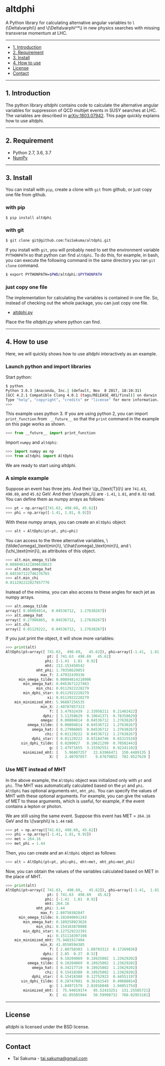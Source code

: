 
# altdphi

A Python library for calculating alternative angular variables to
\\(\Delta\varphi\\) and \\(\Delta\varphi^*\\) in new physics searches
with missing transverse momentum at LHC.

*****

- [1. Introduction](#introduction)
- [2. Requirement](#requirement)
- [3. Install](#install)
- [4. How to use](#how-to-use)
- [<i class="fa fa-check fa-fw"></i> License](#i-class-fa-fa-check-fa-fw-i-license)
- [<i class="fa fa-envelope fa-fw"></i> Contact](#i-class-fa-fa-envelope-fa-fw-i-contact)

*****

## 1. Introduction

The python library *altdphi* contains code to calculate the
alternative angular variables for suppression of QCD multijet events
in SUSY searches at LHC. The variables are described in
[arXiv:1803.07942](https://arxiv.org/abs/1803.07942). This page
quickly explains how to use altdphi.

*****

## 2. Requirement

- Python 2.7, 3.6, 3.7
- [NumPy](http://www.numpy.org/)

*****

## 3. Install

You can install with `pip`, create a clone with `git` from github, or
just copy one file from github.

### with pip


```bash
$ pip install altdphi
```

### with git

```bash
$ git clone git@github.com:TaiSakuma/altdphi.git
```

If you install with `git`, you will probably need to set the
environment variable `PYTHONPATH` so that python can find `altdphi`.
To do this, for example, in bash, you can execute the following
command in the same directory you ran `git clone` command.


```bash
$ export PYTHONPATH=$PWD/altdphi:$PYTHONPATH
```

### just copy one file

The implementation for calculating the variables is contained in one
file. So, instead of checking out the whole package, you can just copy
one file.

- [altdphi.py](https://github.com/TaiSakuma/altdphi/blob/master/altdphi/altdphi.py)

Place the file *altdphi.py* where python can find.


*****

## 4. How to use

Here, we will quickly shows how to use altdphi interactively as an example.

### Launch python and import libraries

Start python:
```bash
$ python
Python 3.6.3 |Anaconda, Inc.| (default, Nov  8 2017, 18:10:31) 
[GCC 4.2.1 Compatible Clang 4.0.1 (tags/RELEASE_401/final)] on darwin
Type "help", "copyright", "credits" or "license" for more information.
>>> 
```

This example uses python 3. If you are using python 2, you can import
`print_function` from ` __future__` so that the `print` command in the
example on this page works as shown.

```python
>>> from __future__ import print_function
```

Import `numpy` and `altdphi`:
```python
>>> import numpy as np
>>> from altdphi import AltDphi
```

We are ready to start using altdphi.

### A simple example

Suppose an event has three jets.
And their \\(p\_{\text{T}i}\\) are `741.63`, `498.69`,
and `45.62` GeV. And their \\(\varphi_i\\) are `-1.41`,  `1.81`, and `0.92` rad.
You can define them as numpy arrays as follows:
```python
>>> pt = np.array([741.63, 498.69, 45.62])
>>> phi = np.array([-1.41, 1.81, 0.92])
```

With these numpy arrays, you can create an `AltDphi` object:

```python
>>> alt = AltDphi(pt=pt, phi=phi)
```

You can access to the three alternative variables,
\\(\tilde{\omega}\_\text{min}\\), \\(\hat{\omega}\_\text{min}\\), and
\\(\chi\_\text{min}\\), as attributes of this object.

```python
>>> alt.min_omega_tilde
0.0080481421890630823
>>> alt.min_omega_hat
0.045367122746276765
>>> alt.min_chi
0.011292222827857776
```
Inatead of the minima, you can also access to these angles for each jet
as numpy arrays.

```python
>>> alt.omega_tilde
array([ 0.00804814,  0.04536712,  1.27638267])
>>> alt.omega_hat
array([ 0.27986865,  0.04536712,  1.27638267])
>>> alt.chi
array([ 0.01129222,  0.04536712,  1.27638267])
```

If you just print the object, it will show more variables:

```python
>>> print(alt)
AltDphi(pt=array([ 741.63,  498.69,   45.62]), phi=array([-1.41,  1.81,  0.92])):
                   pt: [ 741.63  498.69   45.62]
                  phi: [-1.41  1.81  0.92]
                  mht: 213.153450542
              mht_phi: 1.70358629053
                max_f: 3.47932439336
      min_omega_tilde: 0.00804814218906
        min_omega_hat: 0.0453671227463
              min_chi: 0.0112922228279
        min_dphi_star: 0.0112922228279
                   xi: 0.0112922228279
    min_minimized_mht: 5.96887256535
                min_X: 2.40707857323
                    f: [ 3.47932439  2.33958211  0.21402422]
                 dphi: [ 3.11358629  0.10641371  0.78358629]
                omega: [ 0.00804814  0.04536712  1.27638267]
          omega_tilde: [ 0.00804814  0.04536712  1.27638267]
            omega_hat: [ 0.27986865  0.04536712  1.27638267]
                  chi: [ 0.01129222  0.04536712  1.27638267]
            dphi_star: [ 0.01129222  0.03184746  0.65315528]
       sin_dphi_tilde: [ 0.0280027   0.10621299  0.70582443]
                    g: [ 2.47971655  3.33392551  0.92241102]
        minimized_mht: [   5.96887257   22.63966471  150.4489135 ]
                    X: [   2.40707857    9.67679852  702.9527629 ]
```

### Use MET instead of MHT

In the above example, the `AltDphi` object was initialized only with
`pt` and `phi`. The MHT was automatically calculated based on the `pt`
and `phi`. `AltDphi` has optional arguments `mht`, `mht_phi`. You can
specify the values of MHT with these optional arguments. For example,
you can give the values of MET to these arguments, which is useful,
for example, if the event contains a lepton or photon.

We are still using the same event. Suppose this event has MET =
`264.16` GeV and its \\(\varphi\\) is `1.44` rad.

```python
>>> pt = np.array([741.63, 498.69, 45.62])
>>> phi = np.array([-1.41, 1.81, 0.92])
>>> met = 264.16
>>> met_phi = 1.44
```

Then, you can create and an `AltDphi` object as follows:

```python
>>> alt = AltDphi(pt=pt, phi=phi, mht=met, mht_phi=met_phi)
```

Now, you can obtain the values of the variables calculated based on
MET in the place of MHT.

```python
>>> print(alt)
AltDphi(pt=array([ 741.63,  498.69,   45.62]), phi=array([-1.41,  1.81,  0.92]), mht=264.16, mht_phi=1.44):
                   pt: [ 741.63  498.69   45.62]
                  phi: [-1.41  1.81  0.92]
                  mht: 264.16
              mht_phi: 1.44
                max_f: 2.80750302847
      min_omega_tilde: 0.102040691243
        min_omega_hat: 0.189258023626
              min_chi: 0.154183878088
        min_dphi_star: 0.127529232391
                   xi: 0.151118397198
    min_minimized_mht: 75.9401917404
                min_X: 41.0550594385
                    f: [ 2.80750303  1.88783313  0.17269836]
                 dphi: [ 2.85  0.37  0.52]
                omega: [ 0.10204069  0.18925802  1.23629202]
          omega_tilde: [ 0.10204069  0.18925802  1.23629202]
            omega_hat: [ 0.34217719  0.18925802  1.23629202]
                  chi: [ 0.15418388  0.18925802  1.23629202]
            dphi_star: [ 0.15418388  0.12752923  0.44551197]
       sin_dphi_tilde: [ 0.28747801  0.36161543  0.49688014]
                    g: [ 1.84971579  2.82016048  1.04051754]
        minimized_mht: [  75.94019174   95.52433251  131.25585721]
                    X: [  41.05505944   50.59998732  760.02953181]
```

*****

## <i class="fa fa-check fa-fw"></i> License

altdphi is licensed under the BSD license.

*****

## <i class="fa fa-envelope fa-fw"></i> Contact

- Tai Sakuma - tai.sakuma@gmail.com


<br />
<br />
